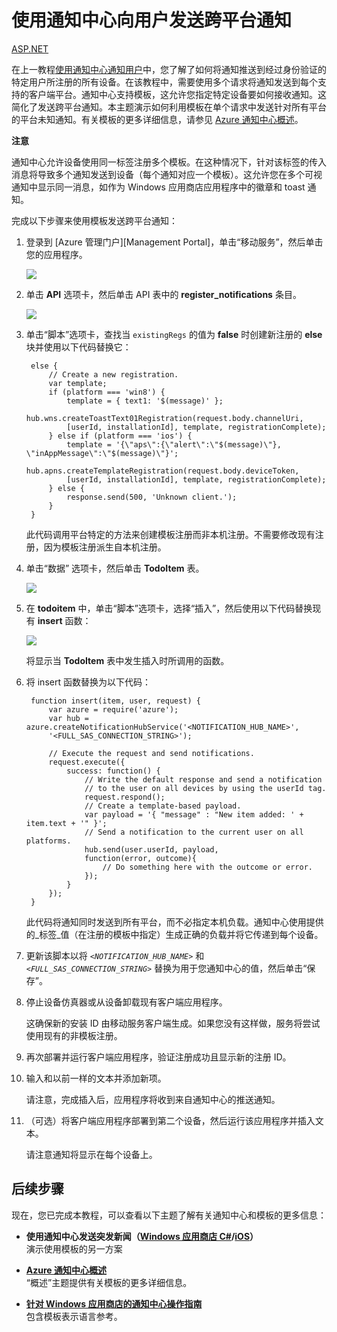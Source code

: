 <properties linkid="manage-services-notification-hubs-notify-users-xplat-mobile-services" urlDisplayName="通知用户 跨平台 移动服务" pageTitle="使用通知中心向用户发送跨平台通知（移动服务）" metaKeywords="" description="了解如何使用通知中心模板在一个请求中发送针对所有平台的平台未知通知。" metaCanonical="" services="mobile-services,notification-hubs" documentationCenter="" title="使用通知中心向用户发送跨平台通知" authors="glenga" solutions="" manager="" editor="" />

# 使用通知中心向用户发送跨平台通知

<div class="dev-center-tutorial-selector sublanding">
    <!--<a href="/zh-cn/manage/services/notification-hubs/notify-users-xplat-mobile-services/" title="移动服务" class="current">移动服务</a>-->
    <a href="/zh-cn/manage/services/notification-hubs/notify-users-xplat-aspnet/" title="ASP.NET">ASP.NET</a>
</div> 

在上一教程[使用通知中心通知用户]中，您了解了如何将通知推送到经过身份验证的特定用户所注册的所有设备。在该教程中，需要使用多个请求将通知发送到每个支持的客户端平台。通知中心支持模板，这允许您指定特定设备要如何接收通知。这简化了发送跨平台通知。本主题演示如何利用模板在单个请求中发送针对所有平台的平台未知通知。有关模板的更多详细信息，请参见 [Azure 通知中心概述][Templates]。

<div class="dev-callout"><b>注意</b>
	<p>通知中心允许设备使用同一标签注册多个模板。在这种情况下，针对该标签的传入消息将导致多个通知发送到设备（每个通知对应一个模板）。这允许您在多个可视通知中显示同一消息，如作为 Windows 应用商店应用程序中的徽章和 toast 通知。</p>
</div>

完成以下步骤来使用模板发送跨平台通知：
	
1. 登录到 [Azure 管理门户][Management Portal]，单击“移动服务”，然后单击您的应用程序。

   	![][0]

2. 单击 **API** 选项卡，然后单击 API 表中的 **register_notifications** 条目。

	![][1]

5. 单击“脚本”选项卡，查找当 `existingRegs` 的值为 **false** 时创建新注册的 **else** 块并使用以下代码替换它：

		else {
            // Create a new registration.
            var template;
            if (platform === 'win8') {                
                template = { text1: '$(message)' };              
                hub.wns.createToastText01Registration(request.body.channelUri, 
                [userId, installationId], template, registrationComplete);
            } else if (platform === 'ios') {
                template = '{\"aps\":{\"alert\":\"$(message)\"}, \"inAppMessage\":\"$(message)\"}';
                hub.apns.createTemplateRegistration(request.body.deviceToken, 
                [userId, installationId], template, registrationComplete);
            } else {
                response.send(500, 'Unknown client.');
            }
        }
	
	此代码调用平台特定的方法来创建模板注册而非本机注册。不需要修改现有注册，因为模板注册派生自本机注册。

3. 单击“数据” 选项卡，然后单击 **TodoItem** 表。

   	![][2]

2. 在 **todoitem** 中，单击“脚本”选项卡，选择“插入”，然后使用以下代码替换现有 **insert** 函数：
   
  	![][3]

   	将显示当 **TodoItem** 表中发生插入时所调用的函数。

3. 将 insert 函数替换为以下代码：

		function insert(item, user, request) {
		    var azure = require('azure');
		    var hub = azure.createNotificationHubService('<NOTIFICATION_HUB_NAME>', 
		    '<FULL_SAS_CONNECTION_STRING>');
		
		    // Execute the request and send notifications.
		    request.execute({
		        success: function() {
		            // Write the default response and send a notification 
		            // to the user on all devices by using the userId tag.
		            request.respond();
					// Create a template-based payload.
		            var payload = '{ "message" : "New item added: ' + item.text + '" }';            
		            // Send a notification to the current user on all platforms. 
		            hub.send(user.userId, payload,  
		            function(error, outcome){
		                // Do something here with the outcome or error.
		            });     
		        }
		    });
		}

	此代码将通知同时发送到所有平台，而不必指定本机负载。通知中心使用提供的_标签_值（在注册的模板中指定）生成正确的负载并将它传递到每个设备。

4. 更新该脚本以将 _`<NOTIFICATION_HUB_NAME>`_ 和 _`<FULL_SAS_CONNECTION_STRING>`_ 替换为用于您通知中心的值，然后单击“保存”。

5. 停止设备仿真器或从设备卸载现有客户端应用程序。

	这确保新的安装 ID 由移动服务客户端生成。如果您没有这样做，服务将尝试使用现有的非模板注册。

5. 再次部署并运行客户端应用程序，验证注册成功且显示新的注册 ID。

6. 输入和以前一样的文本并添加新项。	

	请注意，完成插入后，应用程序将收到来自通知中心的推送通知。

7. （可选）将客户端应用程序部署到第二个设备，然后运行该应用程序并插入文本。

	请注意通知将显示在每个设备上。

## 后续步骤

现在，您已完成本教程，可以查看以下主题了解有关通知中心和模板的更多信息：

+ **使用通知中心发送突发新闻（[Windows 应用商店 C#][Breaking news .NET]/[iOS][Breaking news iOS]）**<br/>演示使用模板的另一方案

+  **[Azure 通知中心概述][Templates]**<br/>“概述”主题提供有关模板的更多详细信息。

+  **[针对 Windows 应用商店的通知中心操作指南]**<br/>包含模板表示语言参考。



<!-- Anchors. -->
[ASP.NET 后端]: #aspnet
[移动服务后端]: #mobileservices

<!-- Images. -->
[0]: ./media/notification-hubs-mobile-services-cross-platform-notify-users/mobile-services-selection.png
[1]: ./media/notification-hubs-mobile-services-cross-platform-notify-users/mobile-custom-api-select.png
[2]: ./media/notification-hubs-mobile-services-cross-platform-notify-users/mobile-portal-data-tables.png
[3]: ./media/notification-hubs-mobile-services-cross-platform-notify-users/mobile-insert-script-push2.png
<!-- URLs. -->
[推送到用户 - ASP.NET]: /zh-cn/manage/services/notification-hubs/notify-users-aspnet/
[推送到用户 - 移动服务]: /zh-cn/manage/services/notification-hubs/notify-users/
[Visual Studio 2012 Express for Windows 8]: http://go.microsoft.com/fwlink/?LinkId=257546

[管理门户]: https://manage.windowsazure.com/
[使用通知中心向用户发送跨平台通知]: /zh-cn/manage/services/notification-hubs/notify-users-xplat-mobile-services/
[Breaking news .NET]: /zh-cn/manage/services/notification-hubs/breaking-news-dotnet
[Breaking news iOS]: /zh-cn/manage/services/notification-hubs/breaking-news-ios
[Azure 通知中心]: http://go.microsoft.com/fwlink/p/?LinkId=314257
[使用通知中心通知用户]: /zh-cn/manage/services/notification-hubs/notify-users  
[Templates]: http://go.microsoft.com/fwlink/p/?LinkId=317339
[针对 Windows 应用商店的通知中心操作指南]: http://msdn.microsoft.com/zh-cn/library/azure/jj927172.aspx

